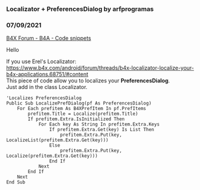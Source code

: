 ### Localizator + PreferencesDialog by arfprogramas
### 07/09/2021
[B4X Forum - B4A - Code snippets](https://www.b4x.com/android/forum/threads/132382/)

Hello  
  
If you use Erel's Localizator: <https://www.b4x.com/android/forum/threads/b4x-localizator-localize-your-b4x-applications.68751/#content>  
This piece of code allow you to localizes your **PreferencesDialog**.  
Just add in the class Localizator.  
  

```B4X
'Localizes PreferencesDialog  
Public Sub LocalizePrefDialog(pf As PreferencesDialog)  
    For Each prefitem As B4XPrefItem In pf.PrefItems  
        prefitem.Title = Localize(prefitem.Title)  
        If prefitem.Extra.IsInitialized Then  
            For Each key As String In prefitem.Extra.Keys  
                If prefitem.Extra.Get(key) Is List Then  
                    prefitem.Extra.Put(key, LocalizeList(prefitem.Extra.Get(key)))  
                Else  
                    prefitem.Extra.Put(key, Localize(prefitem.Extra.Get(key)))  
                End If  
            Next  
        End If  
    Next  
End Sub
```